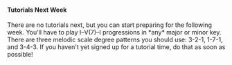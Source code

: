 <div class="notice" markdown="1">
<h4>Tutorials Next Week</h4>
There are no tutorials next, but you can start preparing for the following week. You'll have to play I–V(7)–I progressions in *any* major or minor key. There are three melodic scale degree patterns you should use: 3-2-1, 1-7-1, and 3-4-3.  
If you haven't yet signed up for a tutorial time, do that as soon as possible!
</div>
